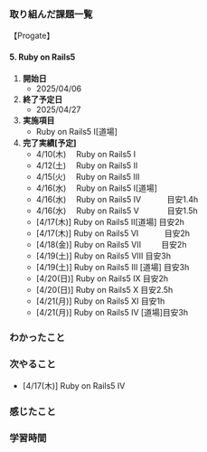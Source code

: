 ### 取り組んだ課題一覧
【Progate】
#### 5. Ruby on Rails5
1. **開始日**
   - 2025/04/06
2. **終了予定日**
   - 2025/04/27
3. **実施項目**
   - Ruby on Rails5 I[道場]
4. **完了実績[予定]**
   - 4/10(木) 　Ruby on Rails5 I
   - 4/12(土) 　Ruby on Rails5 II
   - 4/15(火) 　Ruby on Rails5 III
   - 4/16(水)　 Ruby on Rails5 I[道場]
   - 4/16(水)　 Ruby on Rails5 IV 　　　目安1.4h
   - 4/16(水)　 Ruby on Rails5 V 　　 　目安1.5h
   - [4/17(木)] Ruby on Rails5 II[道場] 目安2h
   - [4/17(木)] Ruby on Rails5 VI 　　　目安2h
   - [4/18(金)] Ruby on Rails5 VII 　　 目安2h
   - [4/19(土)] Ruby on Rails5 VIII     目安3h
   - [4/19(土)] Ruby on Rails5 III [道場] 目安3h
   - [4/20(日)] Ruby on Rails5 IX       目安2h
   - [4/20(日)] Ruby on Rails5 X        目安2.5h
   - [4/21(月)] Ruby on Rails5 XI       目安1h　　
   - [4/21(月)] Ruby on Rails5 IV [道場]目安3h

### わかったこと

### 次やること
- [4/17(木)] Ruby on Rails5 IV

### 感じたこと

### 学習時間
